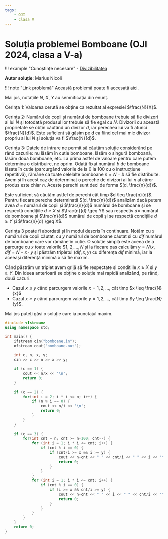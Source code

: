 ```yaml
---
tags:
    - OJI
    - clasa V
---
```


# Soluția problemei Bomboane (OJI 2024, clasa a V-a)

!!! example "Cunoștințe necesare"
    - [Divizibilitatea](../../../../usor/divisibility.md)

**Autor soluție**: Marius Nicoli

!!! note "Link problemă"
    Această problemă poate fi accesată [aici](https://kilonova.ro/problems/2516/).

Mai jos, notațiile $N$, $X$, $Y$ au semnificația din enunț.

Cerința 1: Valoarea cerută se obține ca rezultat al expresiei $\frac{N}{X}$.

Cerința 2: Numărul de copii și numărul de bomboane trebuie să fie divizori ai lui $N$ și totodată produsul lor trebuie să fie egal cu $N$. Divizorii cu această proprietate se obțin căutând un divizor $d$, iar perechea lui va fi atunci $\frac{N}{d}$. Este suficient să găsim pe d ca fiind cel mai mic divizor propriu al lui $N$ și soluția va fi $\frac{N}{d}$.

Cerința 3: Datele de intrare ne permit să căutăm soluție considerând pe rând cazurile: nu lăsăm în cutie bomboane, lăsăm o singură bomboană, lăsăm două bomboane, etc. La prima astfel de valoare pentru care putem determina o distribuire, ne oprim. Odată fixat numărul $b$ de bomboane lăsate în cutie (parcurgând valorile de la 0 la 100 cu o instrucțiune repetitivă), rămâne ca toate celelalte bomboane $n = N − b$ să fie distribuite. Avem și în acest caz de determinat o pereche de divizori ai lui $n$ al căror produs este chiar $n$. Aceste perechi sunt deci de forma $(d, \frac{n}{d})$. 

Este suficient să căutăm astfel de perechi cât timp $d \leq \frac{n}{d}$. Pentru fiecare pereche determinată $(d, \frac{n}{d})$ analizăm dacă putem avea $d$ = numărul de copii și $\frac{n}{d}$ numărul de bomboane și se respectă condițiile $d \geq X$ și $\frac{n}{d} \geq Y$ sau respectiv $d =$ numărul de bomboane și $\frac{n}{d}$ numărul de copii și se respectă condițiile $d \geq Y$ și $\frac{n}{d} \geq X$.

Cerința 3 poate fi abordată și în modul descris în continuare. Notăm cu $x$ numărul de copii căutat, cu $y$ numărul de bomboane căutat și cu $dif$ numărul de bomboane care vor rămâne în cutie. O soluție simplă este aceea de a parcurge cu $x$ toate valorile $1, $2, \dots, N$ și la fiecare pas calculăm $y = N/x$, $dif = N − x \cdot y$ și păstrăm tripletul $(dif, x, y)$ cu diferența $dif$ minimă, iar la aceeași diferență minimă $x$ să fie maxim. 

Când păstrăm un triplet avem grijă să fie respectate și condițiile $x \geq X$ și $y \geq Y$. Din ideea anterioară se obține o soluție mai rapidă analizând, pe rând, două cazuri:
 
- Cazul $x \leq y$ când parcurgem valorile $x = 1, 2, \dots$, cât timp $x \leq \frac{N}{x}$
- Cazul $x \geq y$ când parcurgem valorile $y = 1, 2, \dots$, cât timp $y \leq \frac{N}{y}$.

Mai jos puteți găsi o soluție care ia punctajul maxim.

```cpp
#include <fstream>
using namespace std;

int main() {
    ifstream cin("bomboane.in");
    ofstream cout("bomboane.out");

    int c, n, x, y;
    cin >> c >> n >> x >> y;
    
    if (c == 1) {
        cout << n/x << '\n';
        return 0;
    }
    
    if (c == 2) {
        for(int i = 2; i * i <= n; i++) {
            if (n % i == 0) {
                cout << n/i << '\n';
                return 0;
            }
        }
    }
    
    if (c == 3) {
        for(int cnt = n; cnt >= n-100; cnt--) {
            for (int i = 1; i * i <= cnt; i++) {
                if (cnt % i == 0) {
                    if (cnt/i >= x && i >= y) {
                        cout << n-cnt << " " << cnt/i << " " << i << '\n';
                        return 0;
                    }
                }
            }
            for (int i = 1; i * i <= cnt; i++) {
                if (cnt % i == 0) {
                    if (i >= x && cnt/i >= y) {
                        cout << n-cnt << " " << i << " " << cnt/i << '\n';
                        return 0;
                    }
                }
            }
        }
    }
    return 0;
}
```
